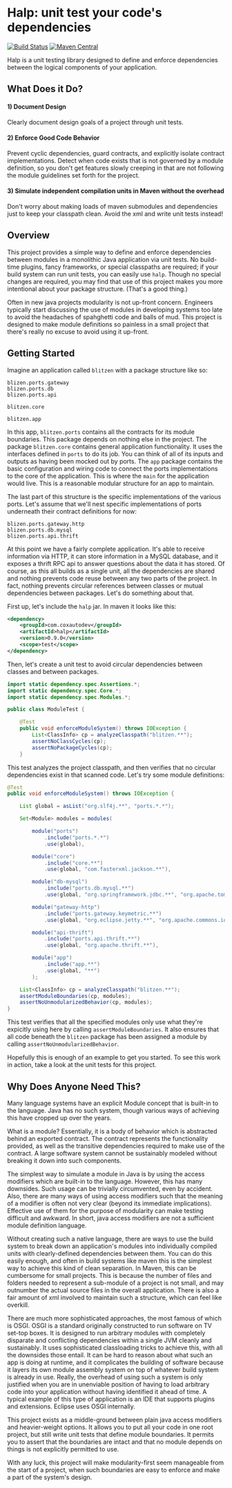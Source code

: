 Halp: unit test your code's dependencies
========================================

[![Build Status](https://travis-ci.org/Cox-Automotive/halp.svg?branch=master)](https://travis-ci.org/Cox-Automotive/halp)
[![Maven Central](https://maven-badges.herokuapp.com/maven-central/com.coxautodev/halp/badge.svg)](https://maven-badges.herokuapp.com/maven-central/com.coxautodev/halp)

Halp is a unit testing library designed to define and enforce dependencies
between the logical components of your application. 

What Does it Do?
----------------

#### 1) Document Design

Clearly document design goals of a project through unit tests.

#### 2) Enforce Good Code Behavior

Prevent cyclic dependencies, guard contracts, and explicitly isolate contract
implementations. Detect when code exists that is not governed by a module
definition, so you don't get features slowly creeping in that are not following
the module guidelines set forth for the project.

#### 3) Simulate independent compilation units in Maven without the overhead

Don't worry about making loads of maven submodules and dependencies just to
keep your classpath clean. Avoid the xml and write unit tests instead!

Overview
--------

This project provides a simple way to define and enforce dependencies between
modules in a monolithic Java application via unit tests.  No build-time
plugins, fancy frameworks, or special classpaths are required; if your build
system can run unit tests, you can easily use `halp`. Though no
special changes are required, you may find that use of this project makes you
more intentional about your package structure. (That's a good thing.)

Often in new java projects modularity is not up-front concern. Engineers
typically start discussing the use of modules in developing systems too
late to avoid the headaches of spahghetti code and balls of mud. This
project is designed to make module definitions so painless in a small
project that there's really no excuse to avoid using it up-front.

Getting Started
---------------

Imagine an application called `blitzen` with a package structure like so:

```
blizen.ports.gateway
blizen.ports.db
blizen.ports.api

blitzen.core

blitzen.app
```

In this app, `blitzen.ports` contains all the contracts for its module
boundaries. This package depends on nothing else in the project.  The package
`blitzen.core` contains general application functionality. It uses the
interfaces defined in `ports` to do its job. You can think of all of its inputs
and outputs as having been mocked out by ports. The `app` package contains the
basic configuration and wiring code to connect the ports implementations to the
core of the application. This is where the `main` for the application would
live.  This is a reasonable modular structure for an app to maintain.

The last part of this structure is the specific implementations of the various
ports. Let's assume that we'll nest specific implementations of ports underneath
their contract definitions for now:

```
blizen.ports.gateway.http
blizen.ports.db.mysql
blizen.ports.api.thrift
```

At this point we have a fairly complete application. It's able to receive
information via HTTP, it can store information in a MySQL database, and it
exposes a thrift RPC api to answer questions about the data it has stored. Of
course, as this all builds as a single unit, all the dependencies are shared
and nothing prevents code reuse between any two parts of the project. In fact,
nothing prevents circular references between classes or mutual dependencies
between packages. Let's do something about that.

First up, let's include the `halp` jar. In maven it looks like this:

```xml
<dependency>
    <groupId>com.coxautodev</groupId>
    <artifactId>halp</artifactId>
    <version>0.9.0</version>
    <scope>test</scope>
</dependency>
```

Then, let's create a unit test to avoid circular dependencies between classes
and between packages.

```java
import static dependency.spec.Assertions.*;
import static dependency.spec.Core.*;
import static dependency.spec.Modules.*;

public class ModuleTest {

    @Test
    public void enforceModuleSystem() throws IOException {
        List<ClassInfo> cp = analyzeClasspath("blitzen.**");
        assertNoClassCycles(cp);
        assertNoPackageCycles(cp);
    }
```

This test analyzes the project classpath, and then verifies that no circular
dependencies exist in that scanned code. Let's try some module definitions:

```java
@Test
public void enforceModuleSystem() throws IOException {

    List global = asList("org.slf4j.**", "ports.*.*");

    Set<Module> modules = modules(

        module("ports")
            .include("ports.*.*")
            .use(global),

        module("core")
            .include("core.**")
            .use(global, "com.fasterxml.jackson.**"),

        module("db-mysql")
            .include("ports.db.mysql.**")
            .use(global, "org.springframework.jdbc.**", "org.apache.tomcat.jdbc.**"),

        module("gateway-http")
            .include("ports.gateway.keymetric.**")
            .use(global, "org.eclipse.jetty.**", "org.apache.commons.io.**"),

        module("api-thrift")
            .include("ports.api.thrift.**")
            .use(global, "org.apache.thrift.**"),

        module("app")
            .include("app.**")
            .use(global, "**")
        );

    List<ClassInfo> cp = analyzeClasspath("blitzen.**");
    assertModuleBoundaries(cp, modules);
    assertNoUnmodularizedBehavior(cp, modules);
}
```

This test verifies that all the specified modules only use what they're
expicitly using here by calling `assertModuleBoundaries`. It also ensures that
all code beneath the `blitzen` package has been assigned a module by calling
`assertNoUnmodularizedBehavior`.

Hopefully this is enough of an example to get you started. To see this work
in action, take a look at the unit tests for this project.


Why Does Anyone Need This?
--------------------------

Many language systems have an explicit Module concept that is built-in to the
language.  Java has no such system, though various ways of achieving this have
cropped up over the years.  

What is a module? Essentially, it is a body of behavior which is abstracted
behind an exported contract. The contract represents the functionality
provided, as well as the transitive dependencies required to make use of the
contract. A large software system cannot be sustainably modeled without
breaking it down into such components.

The simplest way to simulate a module in Java is by using the access modifiers
which are built-in to the language. However, this has many downsides. Such
usage can be trivially circumvented, even by accident. Also, there are many
ways of using access modifiers such that the meaning of a modifier is often not
very clear (beyond its immediate implications). Effective use of them for
the purpose of modularity can make testing difficult and awkward.  In short,
java access modifiers are not a sufficient module definition language.

Without creating such a native language, there are ways to use the build system
to break down an application's modules into individually compiled units with
clearly-defined dependencies between them. You can do this easily enough, and
often in build systems like maven this is the simplest way to achieve this kind
of clean separation. In Maven, this can be cumbersome for small projects. This
is because the number of files and folders needed to represent a sub-module of
a project is not small, and may outnumber the actual source files in the
overall application. There is also a fair amount of xml involved to maintain
such a structure, which can feel like overkill.

There are much more sophisticated approaches, the most famous of which is OSGI.
OSGI is a standard originally constructed to run software on TV set-top boxes.
It is designed to run arbitrary modules with completely disparate and conflicting
dependencies within a single JVM cleanly and sustainably. It uses sophisticated
classloading tricks to achieve this, with all the downsides those entail. It can
be hard to reason about what such an app is doing at runtime, and it complicates
the building of software because it layers its own module assembly system on top
of whatever build system is already in use. Really, the overhead of using such
a system is only justified when you are in unenviable position of having to load
arbitrary code into your application without having identified it ahead of time.
A typical example of this type of application is an IDE that supports plugins and 
extensions. Eclipse uses OSGI internally.

This project exists as a middle-ground between plain java access modifiers and
heavier-weight options. It allows you to put all your code in one root project,
but still write unit tests that define module boundaries. It permits you to
assert that the boundaries are intact and that no module depends on things is
not explicitly permitted to use.

With any luck, this project will make modularity-first seem manageable from
the start of a project, when such boundaries are easy to enforce and make a
part of the system's design.
